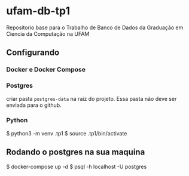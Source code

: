 # ufam-db-tp1

Repositorio base para o Trabalho de Banco de Dados da Graduação em Ciencia da Computação na UFAM

## Configurando

### Docker e Docker Compose

### Postgres

criar pasta `postgres-data` na raiz do projeto. Essa pasta não deve ser enviada para o github.

### Python

$ python3 -m venv .tp1
$ source .tp1/bin/activate

## Rodando o postgres na sua maquina

$ docker-compose up -d
$ psql -h localhost -U postgres
